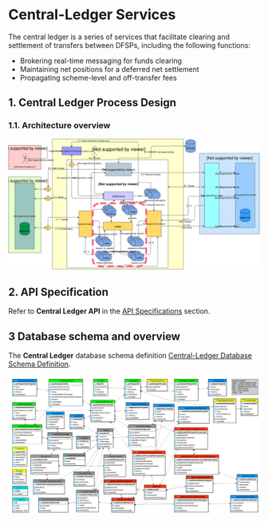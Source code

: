 # Central-Ledger Services

The central ledger is a series of services that facilitate clearing and settlement of transfers between DFSPs, including the following functions:

* Brokering real-time messaging for funds clearing
* Maintaining net positions for a deferred net settlement
* Propagating scheme-level and off-transfer fees

## 1. Central Ledger Process Design

### 1.1. Architecture overview

![Central-Ledger Architecture](./assets/diagrams/architecture/Arch-mojaloop-central-ledger.svg)

## 2. API Specification

Refer to **Central Ledger API** in the [API Specifications](../../api/README.md#central-ledger-api) section.

## 3 Database schema and overview

The **Central Ledger** database schema definition [Central-Ledger Database Schema Definition](./assets/diagrams/database/central-ledger-ddl-MySQLWorkbench.sql).

![Central-Ledger Database Diagram](./assets/diagrams/database/central-ledger-schema.png)
